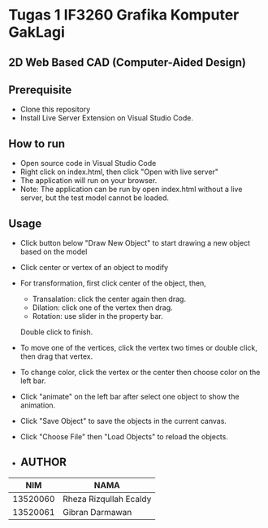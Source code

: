 # Tugas 1 IF3260 Grafika Komputer GakLagi
## 2D Web Based CAD (Computer-Aided Design)


## Prerequisite
- Clone this repository
- Install Live Server Extension on Visual Studio Code.

## How to run
- Open source code in Visual Studio Code
- Right click on index.html, then click "Open with live server"
- The application will run on your browser.
- Note: The application can be run by open index.html without a live server, but the test model cannot be loaded.

## Usage
- Click button below "Draw New Object" to start drawing a new object based on the model
- Click center or vertex of an object to modify
- For transformation, first click center of the object, then,
    - Transalation: click the center again then drag. 
    - Dilation: click one of the vertex then drag.
    - Rotation: use slider in the property bar.

    Double click to finish.
- To move one of the vertices, click the vertex two times or double click, then drag that vertex.
- To change color, click the vertex or the center then choose color on the left bar.
- Click "animate" on the left bar after select one object to show the animation.
- Click "Save Object" to save the objects in the current canvas.
- Click "Choose File" then "Load Objects" to reload the objects.

- ## AUTHOR
| NIM      | NAMA                   | 
|----------|------------------------|
| 13520060 | Rheza Rizqullah Ecaldy    |
| 13520061 | Gibran Darmawan           |
